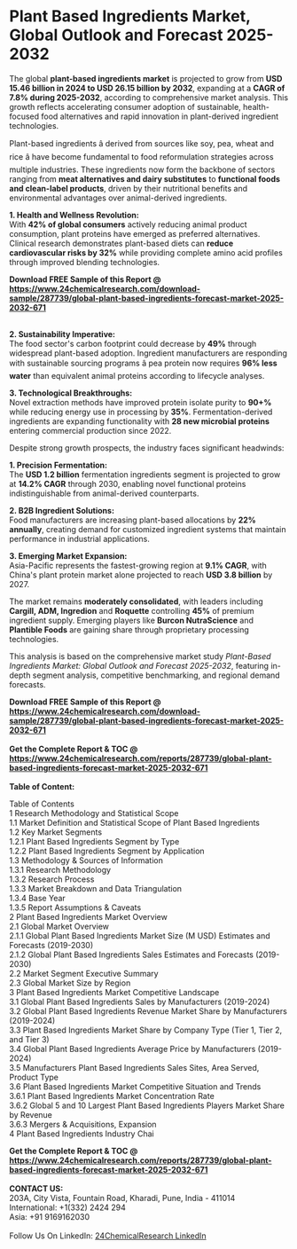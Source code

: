 <h1>Plant Based Ingredients Market, Global Outlook and Forecast 2025-2032</h1><p>The global <strong>plant-based ingredients market</strong> is projected to grow from <strong>USD 15.46 billion in 2024 to USD 26.15 billion by 2032</strong>, expanding at a <strong>CAGR of 7.8% during 2025-2032</strong>, according to comprehensive market analysis. This growth reflects accelerating consumer adoption of sustainable, health-focused food alternatives and rapid innovation in plant-derived ingredient technologies.</p><p>Plant-based ingredients â derived from sources like soy, pea, wheat and rice â have become fundamental to food reformulation strategies across multiple industries. These ingredients now form the backbone of sectors ranging from <strong>meat alternatives and dairy substitutes</strong> to <strong>functional foods and clean-label products</strong>, driven by their nutritional benefits and environmental advantages over animal-derived ingredients.</p><p><strong>1. Health and Wellness Revolution:</strong><br>
With <strong>42% of global consumers</strong> actively reducing animal product consumption, plant proteins have emerged as preferred alternatives. Clinical research demonstrates plant-based diets can <strong>reduce cardiovascular risks by 32%</strong> while providing complete amino acid profiles through improved blending technologies.</p><div><b>Download FREE Sample of this Report @ 
            <a href="https://www.24chemicalresearch.com/download-sample/287739/global-plant-based-ingredients-forecast-market-2025-2032-671">
            https://www.24chemicalresearch.com/download-sample/287739/global-plant-based-ingredients-forecast-market-2025-2032-671</a></b></div><br><p><strong>2. Sustainability Imperative:</strong><br>
The food sector's carbon footprint could decrease by <strong>49%</strong> through widespread plant-based adoption. Ingredient manufacturers are responding with sustainable sourcing programs â pea protein now requires <strong>96% less water</strong> than equivalent animal proteins according to lifecycle analyses.</p><p><strong>3. Technological Breakthroughs:</strong><br>
Novel extraction methods have improved protein isolate purity to <strong>90+%</strong> while reducing energy use in processing by <strong>35%</strong>. Fermentation-derived ingredients are expanding functionality with <strong>28 new microbial proteins</strong> entering commercial production since 2022.</p><p>Despite strong growth prospects, the industry faces significant headwinds:</p><p><strong>1. Precision Fermentation:</strong><br>
The <strong>USD 1.2 billion</strong> fermentation ingredients segment is projected to grow at <strong>14.2% CAGR</strong> through 2030, enabling novel functional proteins indistinguishable from animal-derived counterparts.</p><p><strong>2. B2B Ingredient Solutions:</strong><br>
Food manufacturers are increasing plant-based allocations by <strong>22% annually</strong>, creating demand for customized ingredient systems that maintain performance in industrial applications.</p><p><strong>3. Emerging Market Expansion:</strong><br>
Asia-Pacific represents the fastest-growing region at <strong>9.1% CAGR</strong>, with China's plant protein market alone projected to reach <strong>USD 3.8 billion</strong> by 2027.</p><p>The market remains <strong>moderately consolidated</strong>, with leaders including <strong>Cargill, ADM, Ingredion</strong> and <strong>Roquette</strong> controlling <strong>45%</strong> of premium ingredient supply. Emerging players like <strong>Burcon NutraScience</strong> and <strong>Plantible Foods</strong> are gaining share through proprietary processing technologies.</p><p>This analysis is based on the comprehensive market study <em>Plant-Based Ingredients Market: Global Outlook and Forecast 2025-2032</em>, featuring in-depth segment analysis, competitive benchmarking, and regional demand forecasts.</p><div><b>Download FREE Sample of this Report @ 
            <a href="https://www.24chemicalresearch.com/download-sample/287739/global-plant-based-ingredients-forecast-market-2025-2032-671">
            https://www.24chemicalresearch.com/download-sample/287739/global-plant-based-ingredients-forecast-market-2025-2032-671</a></b></div><br><div><b>Get the Complete Report & TOC @ 
            <a href="https://www.24chemicalresearch.com/reports/287739/global-plant-based-ingredients-forecast-market-2025-2032-671">
            https://www.24chemicalresearch.com/reports/287739/global-plant-based-ingredients-forecast-market-2025-2032-671</a></b></div><br>
            <b>Table of Content:</b><p>Table of Contents<br />
1 Research Methodology and Statistical Scope<br />
1.1 Market Definition and Statistical Scope of Plant Based Ingredients<br />
1.2 Key Market Segments<br />
1.2.1 Plant Based Ingredients Segment by Type<br />
1.2.2 Plant Based Ingredients Segment by Application<br />
1.3 Methodology & Sources of Information<br />
1.3.1 Research Methodology<br />
1.3.2 Research Process<br />
1.3.3 Market Breakdown and Data Triangulation<br />
1.3.4 Base Year<br />
1.3.5 Report Assumptions & Caveats<br />
2 Plant Based Ingredients Market Overview<br />
2.1 Global Market Overview<br />
2.1.1 Global Plant Based Ingredients Market Size (M USD) Estimates and Forecasts (2019-2030)<br />
2.1.2 Global Plant Based Ingredients Sales Estimates and Forecasts (2019-2030)<br />
2.2 Market Segment Executive Summary<br />
2.3 Global Market Size by Region<br />
3 Plant Based Ingredients Market Competitive Landscape<br />
3.1 Global Plant Based Ingredients Sales by Manufacturers (2019-2024)<br />
3.2 Global Plant Based Ingredients Revenue Market Share by Manufacturers (2019-2024)<br />
3.3 Plant Based Ingredients Market Share by Company Type (Tier 1, Tier 2, and Tier 3)<br />
3.4 Global Plant Based Ingredients Average Price by Manufacturers (2019-2024)<br />
3.5 Manufacturers Plant Based Ingredients Sales Sites, Area Served, Product Type<br />
3.6 Plant Based Ingredients Market Competitive Situation and Trends<br />
3.6.1 Plant Based Ingredients Market Concentration Rate<br />
3.6.2 Global 5 and 10 Largest Plant Based Ingredients Players Market Share by Revenue<br />
3.6.3 Mergers & Acquisitions, Expansion<br />
4 Plant Based Ingredients Industry Chai</p><div><b>Get the Complete Report & TOC @ 
            <a href="https://www.24chemicalresearch.com/reports/287739/global-plant-based-ingredients-forecast-market-2025-2032-671">
            https://www.24chemicalresearch.com/reports/287739/global-plant-based-ingredients-forecast-market-2025-2032-671</a></b></div><br><b>CONTACT US:</b><br>
            203A, City Vista, Fountain Road, Kharadi, Pune, India - 411014<br>
            International: +1(332) 2424 294<br>
            Asia: +91 9169162030 <br><br>
            Follow Us On LinkedIn: <a href="https://www.linkedin.com/company/24chemicalresearch/">24ChemicalResearch LinkedIn</a>